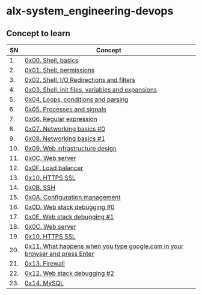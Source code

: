 # alx-system_engineering-devops

## Concept to learn
SN	| Concept 
--------|-----------
1.	| [0x00. Shell, basics](https://intranet.alxswe.com/projects/205)
2.	| [ 0x01. Shell, permissions](https://intranet.alxswe.com/projects/207)
3.	| [ 0x02. Shell, I/O Redirections and filters](https://intranet.alxswe.com/projects/208)
4.	| [ 0x03. Shell, init files, variables and expansions](https://intranet.alxswe.com/projects/209)
5.	| [ 0x04. Loops, conditions and parsing](https://intranet.alxswe.com/projects/251)
6.	| [ 0x05. Processes and signals](https://intranet.alxswe.com/projects/255)
7. 	| [ 0x06. Regular expression](https://intranet.alxswe.com/projects/78)
8.	| [ 0x07. Networking basics #0](https://intranet.alxswe.com/projects/259)
9.	| [ 0x08. Networking basics #1](https://intranet.alxswe.com/projects/285)
10.	| [ 0x09. Web infrastructure design](https://intranet.alxswe.com/projects/302)
11.	| [ 0x0C. Web server](https://intranet.alxswe.com/projects/266)
12.	| [ 0x0F. Load balancer](https://intranet.alxswe.com/projects/275)
13.	| [ 0x10. HTTPS SSL](https://intranet.alxswe.com/projects/276)
14.	| [ 0x0B. SSH](https://intranet.alxswe.com/projects/244)
15.	| [ 0x0A. Configuration management ](https://intranet.alxswe.com/projects/292)
16.	| [ 0x0D. Web stack debugging #0](https://intranet.alxswe.com/projects/265)
17.	| [ 0x0E. Web stack debugging #1](https://intranet.alxswe.com/projects/271)
18.	| [0x0C. Web server](https://intranet.alxswe.com/projects/266)
19.	| [0x10. HTTPS SSL](https://intranet.alxswe.com/projects/276)
20.	| [0x11. What happens when you type google.com in your browser and press Enter](https://intranet.alxswe.com/projects/298)
21.	| [0x13. Firewall](https://intranet.alxswe.com/projects/284)
22.	| [0x12. Web stack debugging #2](https://intranet.alxswe.com/projects/287)
23.	| [0x14. MySQL](https://intranet.alxswe.com/projects/280)
